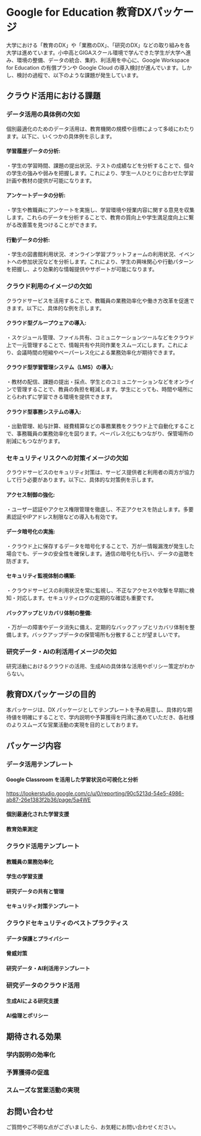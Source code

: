 # Google for Education 教育DXパッケージ
大学における「教育のDX」や「業務のDX」、「研究のDX」などの取り組みを各大学は進めています。小中高とGIGAスクール環境で学んできた学生が大学へ進み、環境の整備、データの統合、集約、利活用を中心に、Google Workspace for Education の有償プランや Google Cloud の導入検討が進んでいます。しかし、検討の過程で、以下のような課題が発生しています。

## クラウド活用における課題


### データ活用の具体例の欠如

個別最適化のためのデータ活用は、教育機関の規模や目標によって多岐にわたります。以下に、いくつかの具体例を示します。

#### 学習履歴データの分析:
・学生の学習時間、課題の提出状況、テストの成績などを分析することで、個々の学生の強みや弱みを把握します。これにより、学生一人ひとりに合わせた学習計画や教材の提供が可能になります。

#### アンケートデータの分析:
・学生や教職員にアンケートを実施し、学習環境や授業内容に関する意見を収集します。これらのデータを分析することで、教育の質向上や学生満足度向上に繋がる改善策を見つけることができます。

#### 行動データの分析:
・学生の図書館利用状況、オンライン学習プラットフォームの利用状況、イベントへの参加状況などを分析します。これにより、学生の興味関心や行動パターンを把握し、より効果的な情報提供やサポートが可能になります。


### クラウド利用のイメージの欠如

クラウドサービスを活用することで、教職員の業務効率化や働き方改革を促進できます。以下に、具体的な例を示します。

#### クラウド型グループウェアの導入:
・スケジュール管理、ファイル共有、コミュニケーションツールなどをクラウド上で一元管理することで、情報共有や共同作業をスムーズにします。これにより、会議時間の短縮やペーパーレス化による業務効率化が期待できます。

#### クラウド型学習管理システム（LMS）の導入:
・教材の配信、課題の提出・採点、学生とのコミュニケーションなどをオンラインで管理することで、教員の負担を軽減します。学生にとっても、時間や場所にとらわれずに学習できる環境を提供できます。

#### クラウド型事務システムの導入:
・出勤管理、給与計算、経費精算などの事務業務をクラウド上で自動化することで、事務職員の業務効率化を図ります。ペーパレス化にもつながり、保管場所の削減にもつながります。

### セキュリティリスクへの対策イメージの欠如

クラウドサービスのセキュリティ対策は、サービス提供者と利用者の両方が協力して行う必要があります。以下に、具体的な対策例を示します。

#### アクセス制御の強化:
・ユーザー認証やアクセス権限管理を徹底し、不正アクセスを防止します。多要素認証やIPアドレス制限などの導入も有効です。

#### データ暗号化の実施:
・クラウド上に保存するデータを暗号化することで、万が一情報漏洩が発生した場合でも、データの安全性を確保します。通信の暗号化も行い、データの盗聴を防ぎます。

#### セキュリティ監視体制の構築:
・クラウドサービスの利用状況を常に監視し、不正なアクセスや攻撃を早期に検知・対応します。セキュリティログの定期的な確認も重要です。

#### バックアップとリカバリ体制の整備:
・万が一の障害やデータ消失に備え、定期的なバックアップとリカバリ体制を整備します。バックアップデータの保管場所も分散することが望ましいです。

### 研究データ・AIの利活用イメージの欠如

研究活動におけるクラウドの活用、生成AIの具体体な活用やポリシー策定がわからない。

## 教育DXパッケージの目的
本パッケージは、DX パッケージとしてテンプレートを予め用意し、具体的な期待値を明確にすることで、学内説明や予算獲得を円滑に進めていただき、各社様のよりスムーズな営業活動の実現を目的としております。

## パッケージ内容
### データ活用テンプレート

#### Google Classroom を活用した学習状況の可視化と分析 
https://lookerstudio.google.com/c/u/0/reporting/90c5213d-54e5-4986-ab87-26e1383f2b36/page/5a4WE
#### 個別最適化された学習支援
#### 教育効果測定

### クラウド活用テンプレート

#### 教職員の業務効率化
#### 学生の学習支援
#### 研究データの共有と管理
#### セキュリティ対策テンプレート

### クラウドセキュリティのベストプラクティス
#### データ保護とプライバシー
#### 脅威対策
#### 研究データ・AI利活用テンプレート

### 研究データのクラウド活用
#### 生成AIによる研究支援
#### AI倫理とポリシー

## 期待される効果
### 学内説明の効率化
### 予算獲得の促進
### スムーズな営業活動の実現

## お問い合わせ
ご質問やご不明な点がございましたら、お気軽にお問い合わせください。
